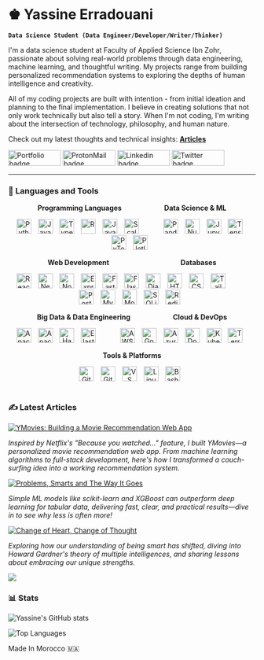 # ♚ Yassine Erradouani

**`Data Science Student (Data Engineer/Developer/Writer/Thinker)`**

I'm a data science student at Faculty of Applied Science Ibn Zohr, passionate about solving real-world problems through data engineering, machine learning, and thoughtful writing. My projects range from building personalized recommendation systems to exploring the depths of human intelligence and creativity.

All of my coding projects are built with intention - from initial ideation and planning to the final implementation. I believe in creating solutions that not only work technically but also tell a story. When I'm not coding, I'm writing about the intersection of technology, philosophy, and human nature.

Check out my latest thoughts and technical insights: **[Articles](https://yerradouani.me/articles)**

   <p align="left">
      <a href="https://yerradouani.me"><img src="https://img.shields.io/badge/portfolio-%23FF0000.svg?&style=for-the-badge&logo=reverbnation&logoColor=white" height=32 width=107 alt="Portfolio badge"></a> 
      <a href="mailto:yassine.erradouani@protonmail.com"><img src="https://img.shields.io/badge/ProtonMail-%23fd1745.svg?&style=for-the-badge&logo=protonmail&logoColor=white" height=32 width=107 alt="ProtonMail badge"></a> 
      <a href="https://www.linkedin.com/in/yassine-erradouani/"><img src="https://img.shields.io/badge/linkedin-%230064e7.svg?&style=for-the-badge&logo=linkedin&logoColor=white" height=32 width=107 alt="Linkedin badge"></a> 
      <a href="https://x.com/erradouanii"><img src="https://img.shields.io/badge/twitter-%231DA1F2.svg?&style=for-the-badge&logo=twitter&logoColor=white" height=32 width=107 alt="Twitter badge"></a>

---

### 🧰 Languages and Tools

<div align="center">

**Programming Languages** &nbsp;&nbsp;&nbsp;&nbsp;&nbsp;&nbsp;&nbsp;&nbsp;&nbsp;&nbsp;&nbsp;&nbsp;&nbsp;&nbsp;&nbsp;&nbsp;&nbsp;&nbsp;&nbsp;&nbsp; **Data Science & ML**

<img alt="Python" width="30px" style="padding-right:10px;" src="https://cdn.jsdelivr.net/gh/devicons/devicon/icons/python/python-plain.svg" />
<img alt="JavaScript" width="30px" style="padding-right:10px;" src="https://cdn.jsdelivr.net/gh/devicons/devicon/icons/javascript/javascript-plain.svg" />
<img alt="TypeScript" width="30px" style="padding-right:10px;" src="https://cdn.jsdelivr.net/gh/devicons/devicon/icons/typescript/typescript-plain.svg" />
<img alt="R" width="30px" style="padding-right:10px;" src="https://cdn.jsdelivr.net/gh/devicons/devicon/icons/r/r-original.svg" />
<img alt="Java" width="30px" style="padding-right:10px;" src="https://cdn.jsdelivr.net/gh/devicons/devicon/icons/java/java-original.svg" />
<img alt="Scala" width="30px" style="padding-right:10px;" src="https://cdn.jsdelivr.net/gh/devicons/devicon/icons/scala/scala-original.svg" />
&nbsp;&nbsp;&nbsp;&nbsp;&nbsp;&nbsp;&nbsp;&nbsp;
<img alt="Pandas" width="30px" style="padding-right:10px;" src="https://cdn.jsdelivr.net/gh/devicons/devicon/icons/pandas/pandas-original.svg" />
<img alt="NumPy" width="30px" style="padding-right:10px;" src="https://cdn.jsdelivr.net/gh/devicons/devicon/icons/numpy/numpy-original.svg" />
<img alt="Jupyter" width="30px" style="padding-right:10px;" src="https://cdn.jsdelivr.net/gh/devicons/devicon/icons/jupyter/jupyter-original.svg" />
<img alt="TensorFlow" width="30px" style="padding-right:10px;" src="https://cdn.jsdelivr.net/gh/devicons/devicon/icons/tensorflow/tensorflow-original.svg" />
<img alt="PyTorch" width="30px" style="padding-right:10px;" src="https://cdn.jsdelivr.net/gh/devicons/devicon/icons/pytorch/pytorch-original.svg" />
<img alt="Plotly" width="30px" style="padding-right:10px;" src="https://cdn.jsdelivr.net/gh/devicons/devicon/icons/plotly/plotly-original.svg" />

**Web Development** &nbsp;&nbsp;&nbsp;&nbsp;&nbsp;&nbsp;&nbsp;&nbsp;&nbsp;&nbsp;&nbsp;&nbsp;&nbsp;&nbsp;&nbsp;&nbsp;&nbsp;&nbsp;&nbsp;&nbsp;&nbsp;&nbsp;&nbsp;&nbsp;&nbsp;&nbsp;&nbsp;&nbsp;&nbsp;&nbsp;&nbsp;&nbsp;&nbsp;&nbsp;&nbsp; **Databases**

<img alt="React" width="30px" style="padding-right:10px;" src="https://cdn.jsdelivr.net/gh/devicons/devicon/icons/react/react-original.svg" />
<img alt="Next.js" width="30px" style="padding-right:10px;" src="https://cdn.jsdelivr.net/gh/devicons/devicon/icons/nextjs/nextjs-original.svg" />
<img alt="NodeJS" width="30px" style="padding-right:10px;" src="https://cdn.jsdelivr.net/gh/devicons/devicon/icons/nodejs/nodejs-original.svg" />
<img alt="Express" width="30px" style="padding-right:10px;" src="https://cdn.jsdelivr.net/gh/devicons/devicon/icons/express/express-original.svg" />
<img alt="FastAPI" width="30px" style="padding-right:10px;" src="https://cdn.jsdelivr.net/gh/devicons/devicon/icons/fastapi/fastapi-original.svg" />
<img alt="Flask" width="30px" style="padding-right:10px;" src="https://cdn.jsdelivr.net/gh/devicons/devicon/icons/flask/flask-original.svg" />
<img alt="Django" width="30px" style="padding-right:10px;" src="https://cdn.jsdelivr.net/gh/devicons/devicon/icons/django/django-plain.svg" />
<img alt="HTML" width="30px" style="padding-right:10px;" src="https://cdn.jsdelivr.net/gh/devicons/devicon/icons/html5/html5-plain.svg" />
<img alt="CSS" width="30px" style="padding-right:10px;" src="https://cdn.jsdelivr.net/gh/devicons/devicon/icons/css3/css3-plain.svg" />
<img alt="Tailwind CSS" width="30px" style="padding-right:10px;" src="https://icon.icepanel.io/Technology/svg/Tailwind-CSS.svg" />
&nbsp;&nbsp;&nbsp;&nbsp;&nbsp;&nbsp;&nbsp;&nbsp;
<img alt="PostgreSQL" width="30px" style="padding-right:10px;" src="https://cdn.jsdelivr.net/gh/devicons/devicon/icons/postgresql/postgresql-original.svg" />
<img alt="MySQL" width="30px" style="padding-right:10px;" src="https://cdn.jsdelivr.net/gh/devicons/devicon/icons/mysql/mysql-original.svg" />
<img alt="MongoDB" width="30px" style="padding-right:10px;" src="https://cdn.jsdelivr.net/gh/devicons/devicon/icons/mongodb/mongodb-original.svg" />
<img alt="SQLite" width="30px" style="padding-right:10px;" src="https://cdn.jsdelivr.net/gh/devicons/devicon/icons/sqlite/sqlite-original.svg" />
<img alt="Redis" width="30px" style="padding-right:10px;" src="https://cdn.jsdelivr.net/gh/devicons/devicon/icons/redis/redis-original.svg" />

**Big Data & Data Engineering** &nbsp;&nbsp;&nbsp;&nbsp;&nbsp;&nbsp;&nbsp;&nbsp;&nbsp;&nbsp;&nbsp;&nbsp;&nbsp;&nbsp;&nbsp;&nbsp;&nbsp;&nbsp;&nbsp;&nbsp; **Cloud & DevOps**

<img alt="Apache Spark" width="30px" style="padding-right:10px;" src="https://cdn.jsdelivr.net/gh/devicons/devicon/icons/apachespark/apachespark-original.svg" />
<img alt="Apache Kafka" width="30px" style="padding-right:10px;" src="https://cdn.jsdelivr.net/gh/devicons/devicon/icons/apachekafka/apachekafka-original.svg" />
<img alt="Hadoop" width="30px" style="padding-right:10px;" src="https://cdn.jsdelivr.net/gh/devicons/devicon/icons/hadoop/hadoop-original.svg" />
<img alt="Elasticsearch" width="30px" style="padding-right:10px;" src="https://cdn.jsdelivr.net/gh/devicons/devicon/icons/elasticsearch/elasticsearch-original.svg" />
&nbsp;&nbsp;&nbsp;&nbsp;&nbsp;&nbsp;&nbsp;&nbsp;
<img alt="AWS" width="30px" style="padding-right:10px;" src="https://icon.icepanel.io/Technology/png-shadow-512/AWS.png" />
<img alt="Google Cloud" width="30px" style="padding-right:10px;" src="https://cdn.jsdelivr.net/gh/devicons/devicon/icons/googlecloud/googlecloud-original.svg" />
<img alt="Azure" width="30px" style="padding-right:10px;" src="https://cdn.jsdelivr.net/gh/devicons/devicon/icons/azure/azure-original.svg" />
<img alt="Docker" width="30px" style="padding-right:10px;" src="https://cdn.jsdelivr.net/gh/devicons/devicon/icons/docker/docker-original.svg" />
<img alt="Kubernetes" width="30px" style="padding-right:10px;" src="https://cdn.jsdelivr.net/gh/devicons/devicon/icons/kubernetes/kubernetes-plain.svg" />
<img alt="Terraform" width="30px" style="padding-right:10px;" src="https://cdn.jsdelivr.net/gh/devicons/devicon/icons/terraform/terraform-original.svg" />

**Tools & Platforms**

<img alt="Git" width="30px" style="padding-right:10px;" src="https://cdn.jsdelivr.net/gh/devicons/devicon/icons/git/git-original.svg" />
<img alt="GitHub" width="30px" style="padding-right:10px;" src="https://cdn.jsdelivr.net/gh/devicons/devicon/icons/github/github-original.svg" />
<img alt="VS Code" width="30px" style="padding-right:10px;" src="https://cdn.jsdelivr.net/gh/devicons/devicon/icons/vscode/vscode-original.svg" />
<img alt="Linux" width="30px" style="padding-right:10px;" src="https://cdn.jsdelivr.net/gh/devicons/devicon/icons/linux/linux-original.svg" />
<img alt="Bash" width="30px" style="padding-right:10px;" src="https://cdn.jsdelivr.net/gh/devicons/devicon/icons/bash/bash-original.svg" />

</div>

#

### ✍️ Latest Articles

<!-- BEGIN ARTICLE-CARDS -->
[![YMovies: Building a Movie Recommendation Web App](https://img.shields.io/badge/YMovies-Building%20a%20Movie%20Recommendation%20Web%20App-blue?style=for-the-badge&logo=youtube&logoColor=white)](https://yerradouani.me/articles/ymovies-web-app)

*Inspired by Netflix's "Because you watched..." feature, I built YMovies—a personalized movie recommendation web app. From machine learning algorithms to full-stack development, here's how I transformed a couch-surfing idea into a working recommendation system.*

[![Problems, Smarts and The Way It Goes](https://img.shields.io/badge/ML%20Insights-Problems%2C%20Smarts%20and%20The%20Way%20It%20Goes-orange?style=for-the-badge&logo=tensorflow&logoColor=white)](https://yerradouani.me/articles/problems-smarts-and-the-way-it-goes)

*Simple ML models like scikit-learn and XGBoost can outperform deep learning for tabular data, delivering fast, clear, and practical results—dive in to see why less is often more!*

[![Change of Heart, Change of Thought](https://img.shields.io/badge/Philosophy-Change%20of%20Heart%2C%20Change%20of%20Thought-red?style=for-the-badge&logo=lightbulb&logoColor=white)](https://yerradouani.me/articles/change-of-heart-change-of-thought)

*Exploring how our understanding of being smart has shifted, diving into Howard Gardner's theory of multiple intelligences, and sharing lessons about embracing our unique strengths.*

<!-- END ARTICLE-CARDS -->

[<img src="https://custom-icon-badges.demolab.com/badge/-Read%20More%20Articles-red?style=for-the-badge&logo=book&logoColor=white"/>](https://yerradouani.me/articles)

### 📊 Stats

![Yassine's GitHub stats](https://github-readme-stats.vercel.app/api?username=yassnemo&show_icons=true&theme=gruvbox)

![Top Languages](https://github-readme-stats.vercel.app/api/top-langs/?username=yerradouani&layout=compact&theme=gruvbox&langs_count=6&card_width=495)

<!-- ![GitHub Streak](https://streak-stats.demolab.com?user=yerradouani&theme=gruvbox&border_radius=4.5) -->


Made In Morocco 🇲🇦
